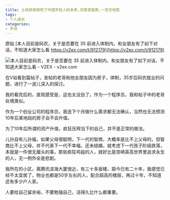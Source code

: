 ```yaml
---
title: 土地财政锁死了中国年轻人的未来,买房变租房,一念天地宽
tags:
- 个人成长
categories:
- 杂谈
---
```



原贴 [本人目前是码农，关于是否要在 35 前进入体制内，和女朋友有了如下对话，不知道大家怎么看 https://v2ex.com/t/912179](https://v2ex.com/t/912179)

![本人目前是码农，关于是否要在 35 前进入体制内，和女朋友有了如下对话，不知道大家怎么看 - V2EX - v2ex.com](https://cdn.fangyuanxiaozhan.com/assets/16752537150260XwDwQ7R.png)


在V站看到篇帖子，发帖的老哥和他女朋友因为房子，体制，35岁后码农就业的问题，进行了一波儿深入的探讨。

我的看完后的，直观感受是，这也太没劲了。作为一个程序员，我和帖子中的老哥处境类似。

作为一个创业公司的程序员，我连下个月做什么需求都无法确认，当然也无法预测10年后某地段的房子会不会升值。

为了10年后所谓的资产升值，疯狂压榨当下的自己，并不是正常的做法。

儿孙自有儿孙福，如果父母很聪明，下一代的智商，大概率是比不上父母的，但智商比不上父母，并不代表下一代不幸福，还未结婚，就考虑下一代孩子阶级跌落，本就是一件很无厘头的事，那些疯狂鸡娃的人，就好比是宫崎英高世界里追求永生的人，无一例外全是悲剧。

我所在的小区，离腾讯滨海大厦很近，有三十多层楼，距今已有二十年，我感觉已经不太宜居了，物业也都是50岁左右的人，配合超高的楼层，再过十年，不知道还有多少户人家。

人要给自己留余裕，不要勉强自己，活得久比什么都重要。
